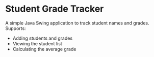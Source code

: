 # Student Grade Tracker

A simple Java Swing application to track student names and grades. Supports:
- Adding students and grades
- Viewing the student list
- Calculating the average grade
